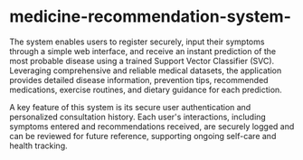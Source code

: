 # medicine-recommendation-system-
The system enables users to register securely, input their symptoms through a simple web interface, and receive an instant prediction of the most probable disease using a trained Support Vector Classifier (SVC). Leveraging comprehensive and reliable medical datasets, the application provides detailed disease information, prevention tips, recommended medications, exercise routines, and dietary guidance for each prediction. 

A key feature of this system is its secure user authentication and personalized consultation history. Each user's interactions, including symptoms entered and recommendations received, are securely logged and can be reviewed for future reference, supporting ongoing self-care and health tracking.
